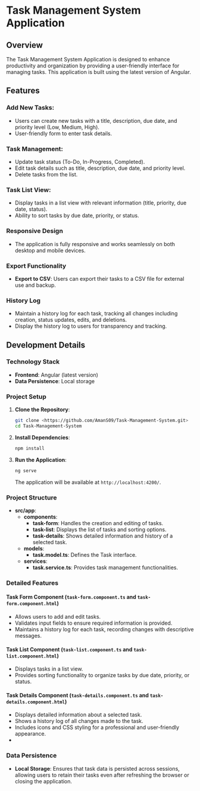 # Task Management System Application

## Overview

The Task Management System Application is designed to enhance productivity and organization by providing a user-friendly interface for managing tasks. This application is built using the latest version of Angular.

## Features

### Add New Tasks:
- Users can create new tasks with a title, description, due date, and priority level (Low, Medium, High).
- User-friendly form to enter task details.

### Task Management:
- Update task status (To-Do, In-Progress, Completed).
- Edit task details such as title, description, due date, and priority level.
- Delete tasks from the list.

### Task List View:
- Display tasks in a list view with relevant information (title, priority, due date, status).
- Ability to sort tasks by due date, priority, or status.

### Responsive Design
- The application is fully responsive and works seamlessly on both desktop and mobile devices.

### Export Functionality
- **Export to CSV**: Users can export their tasks to a CSV file for external use and backup.

### History Log
- Maintain a history log for each task, tracking all changes including creation, status 
  updates, edits, and deletions.
- Display the history log to users for transparency and tracking.
## Development Details

### Technology Stack
- **Frontend**: Angular (latest version)
- **Data Persistence**: Local storage

### Project Setup

1. **Clone the Repository**:
    ```bash
    git clone <https://github.com/AmanS09/Task-Management-System.git>
    cd Task-Management-System
    ```

2. **Install Dependencies**:
    ```bash
    npm install
    ```

3. **Run the Application**:
    ```bash
    ng serve
    ```

    The application will be available at `http://localhost:4200/`.

### Project Structure

- **src/app**:
  - **components**:
    - **task-form**: Handles the creation and editing of tasks.
    - **task-list**: Displays the list of tasks and sorting options.
    - **task-details**: Shows detailed information and history of a selected task.
  - **models**:
    - **task.model.ts**: Defines the Task interface.
  - **services**:
    - **task.service.ts**: Provides task management functionalities.

### Detailed Features

#### Task Form Component (`task-form.component.ts` and `task-form.component.html`)
- Allows users to add and edit tasks.
- Validates input fields to ensure required information is provided.
- Maintains a history log for each task, recording changes with descriptive messages.

#### Task List Component (`task-list.component.ts` and `task-list.component.html`)
- Displays tasks in a list view.
- Provides sorting functionality to organize tasks by due date, priority, or status.

#### Task Details Component (`task-details.component.ts` and `task-details.component.html`)
- Displays detailed information about a selected task.
- Shows a history log of all changes made to the task.
- Includes icons and CSS styling for a professional and user-friendly appearance.
- 
### Data Persistence
- **Local Storage**: Ensures that task data is persisted across sessions, allowing users to retain their tasks even after refreshing the browser or closing the application.


